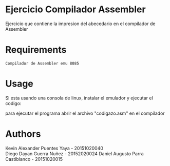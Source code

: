 # Ejercicio Compilador Assembler

Ejercicio que contiene la impresion del abecedario en el compilador de Assembler

# Requirements

    Compilador de Assembler emu 8085

# Usage

Si esta usando una consola de linux, instalar el emulador y ejecutar el codigo:

para ejecutar el programa abrir el archivo 
"codigazo.asm" 
en el compilador



# Authors

Kevin Alexander Puentes Yaya - 20151020040  
Diego Dayan Guerra Nuñez - 20152020024
Daniel Augusto Parra Castiblanco - 20151020015
